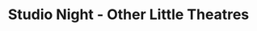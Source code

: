 ---
title: Studio Night - Other Little Theatres
year: 1926
opening_date: 
closing_date: 
layout: productions
featured_image: 
image_caption:
image_credit:
playbill:
category:
Theatre: Theatre Jacksonville
cast:
  Speaker: Mrs. E.R. Hoyt
external_links:
---